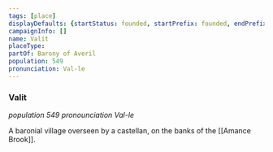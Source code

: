 ```yaml
---
tags: [place]
displayDefaults: {startStatus: founded, startPrefix: founded, endPrefix: destroyed, endStatus: destroyed}
campaignInfo: []
name: Valit
placeType:
partOf: Barony of Averil
population: 549
pronunciation: Val-le
---
```

### Valit
*population 549*
*pronounciation Val-le*

A baronial village overseen by a castellan, on the banks of the [[Amance Brook]]. 


